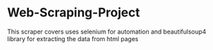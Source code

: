 # Web-Scraping-Project
This scraper covers uses selenium for automation and beautifulsoup4 library for extracting the data from html pages
